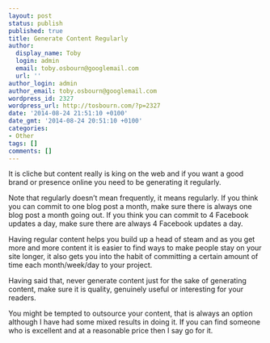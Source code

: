 ```yaml
---
layout: post
status: publish
published: true
title: Generate Content Regularly
author:
  display_name: Toby
  login: admin
  email: toby.osbourn@googlemail.com
  url: ''
author_login: admin
author_email: toby.osbourn@googlemail.com
wordpress_id: 2327
wordpress_url: http://tosbourn.com/?p=2327
date: '2014-08-24 21:51:10 +0100'
date_gmt: '2014-08-24 20:51:10 +0100'
categories:
- Other
tags: []
comments: []
---
```

<p>It is cliche but content really is king on the web and if you want a good brand or presence online you need to be generating it regularly.</p>
<p>Note that regularly doesn’t mean frequently, it means regularly. If you think you can commit to one blog post a month, make sure there is always one blog post a month going out. If you think you can commit to 4 Facebook updates a day, make sure there are always 4 Facebook updates a day.</p>
<p>Having regular content helps you build up a head of steam and as you get more and more content it is easier to find ways to make people stay on your site longer, it also gets you into the habit of committing a certain amount of time each month/week/day to your project.</p>
<p>Having said that, never generate content just for the sake of generating content, make sure it is quality, genuinely useful or interesting for your readers.</p>
<p>You might be tempted to outsource your content, that is always an option although I have had some mixed results in doing it. If you can find someone who is excellent and at a reasonable price then I say go for it.</p>
